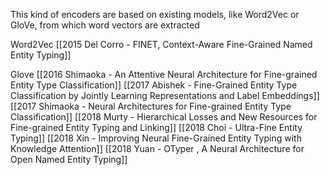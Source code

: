 This kind of encoders are based on existing models, like Word2Vec or GloVe, from which word vectors are extracted

Word2Vec
[[2015 Del Corro - FINET, Context-Aware Fine-Grained Named Entity Typing]]

Glove 
[[2016 Shimaoka - An Attentive Neural Architecture for Fine-grained Entity Type Classification]]
[[2017 Abishek - Fine-Grained Entity Type Classification by Jointly Learning Representations and Label Embeddings]]
[[2017 Shimaoka - Neural Architectures for Fine-grained Entity Type Classification]]
[[2018 Murty - Hierarchical Losses and New Resources for Fine-grained Entity Typing and Linking]]
[[2018 Choi - Ultra-Fine Entity Typing]]
[[2018 Xin - Improving Neural Fine-Grained Entity Typing with Knowledge Attention]]
[[2018 Yuan - OTyper , A Neural Architecture for Open Named Entity Typing]]